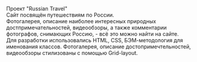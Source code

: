 Проект "Russian Travel"<br>
Сайт посвящён путешествиям по России. <br>
Фотогалерея, описание наиболее интересных природных достпримечательностей,
видеообзоры, а также комментарии фотографов, снимающих Россию, - всё это можно найти на сайте.
<br>Для разработки использовались HTML, CSS, БЭМ-методология для именования классов.
Фотогалерея, описание достопримечтельностей, видеообзоры стилизованы с помощью
Grid-layout.  